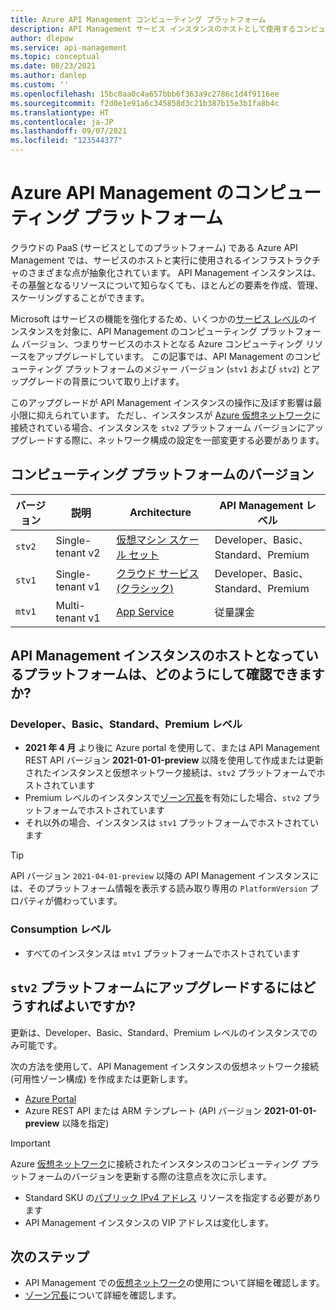 ```yaml
---
title: Azure API Management コンピューティング プラットフォーム
description: API Management サービス インスタンスのホストとして使用するコンピューティング プラットフォームについて説明します
author: dlepow
ms.service: api-management
ms.topic: conceptual
ms.date: 08/23/2021
ms.author: danlep
ms.custom: ''
ms.openlocfilehash: 15bc0aa0c4a657bbb6f363a9c2786c1d4f9116ee
ms.sourcegitcommit: f2d0e1e91a6c345858d3c21b387b15e3b1fa8b4c
ms.translationtype: HT
ms.contentlocale: ja-JP
ms.lasthandoff: 09/07/2021
ms.locfileid: "123544377"
---
```

# <a name="compute-platform-for-azure-api-management"></a>Azure API Management のコンピューティング プラットフォーム

クラウドの PaaS (サービスとしてのプラットフォーム) である Azure API Management では、サービスのホストと実行に使用されるインフラストラクチャのさまざまな点が抽象化されています。 API Management インスタンスは、その基盤となるリソースについて知らなくても、ほとんどの要素を作成、管理、スケーリングすることができます。

Microsoft はサービスの機能を強化するため、いくつかの[サービス レベル](api-management-features.md)のインスタンスを対象に、API Management のコンピューティング プラットフォーム バージョン、つまりサービスのホストとなる Azure コンピューティング リソースをアップグレードしています。 この記事では、API Management のコンピューティング プラットフォームのメジャー バージョン (`stv1` および `stv2`) とアップグレードの背景について取り上げます。

このアップグレードが API Management インスタンスの操作に及ぼす影響は最小限に抑えられています。 ただし、インスタンスが [Azure 仮想ネットワーク](virtual-network-concepts.md)に接続されている場合、インスタンスを `stv2` プラットフォーム バージョンにアップグレードする際に、ネットワーク構成の設定を一部変更する必要があります。

## <a name="compute-platform-versions"></a>コンピューティング プラットフォームのバージョン

| バージョン | 説明 | Architecture | API Management レベル |
| -------| ----------| ----------- | ------- |
| `stv2` | Single-tenant v2 | [仮想マシン スケール セット](../virtual-machine-scale-sets/overview.md) | Developer、Basic、Standard、Premium |
| `stv1` |  Single-tenant v1 | [クラウド サービス (クラシック)](../cloud-services/cloud-services-choose-me.md) | Developer、Basic、Standard、Premium |
| `mtv1` | Multi-tenant v1 |  [App Service](../app-service/overview.md) | 従量課金 |


## <a name="how-do-i-know-which-platform-hosts-my-api-management-instance"></a>API Management インスタンスのホストとなっているプラットフォームは、どのようにして確認できますか?

### <a name="developer-basic-standard-and-premium-tiers"></a>Developer、Basic、Standard、Premium レベル

* **2021 年 4 月** より後に Azure portal を使用して、または API Management REST API バージョン **2021-01-01-preview** 以降を使用して作成または更新されたインスタンスと仮想ネットワーク接続は、`stv2` プラットフォームでホストされています
* Premium レベルのインスタンスで[ゾーン冗長](zone-redundancy.md)を有効にした場合、`stv2` プラットフォームでホストされています
* それ以外の場合、インスタンスは `stv1` プラットフォームでホストされています

> [!TIP]
> API バージョン `2021-04-01-preview` 以降の API Management インスタンスには、そのプラットフォーム情報を表示する読み取り専用の `PlatformVersion` プロパティが備わっています。 

### <a name="consumption-tier"></a>Consumption レベル

* すべてのインスタンスは `mtv1` プラットフォームでホストされています

## <a name="how-do-i-upgrade-to-the-stv2-platform"></a>`stv2` プラットフォームにアップグレードするにはどうすればよいですか? 

更新は、Developer、Basic、Standard、Premium レベルのインスタンスでのみ可能です。 

次の方法を使用して、API Management インスタンスの仮想ネットワーク接続 (可用性ゾーン構成) を作成または更新します。

* [Azure Portal](https://portal.azure.com)
* Azure REST API または ARM テンプレート (API バージョン **2021-01-01-preview** 以降を指定)

> [!IMPORTANT]
> Azure [仮想ネットワーク](virtual-network-concepts.md)に接続されたインスタンスのコンピューティング プラットフォームのバージョンを更新する際の注意点を次に示します。
> * Standard SKU の[パブリック IPv4 アドレス](../virtual-network/public-ip-addresses.md#standard) リソースを指定する必要があります
> * API Management インスタンスの VIP アドレスは変化します。

## <a name="next-steps"></a>次のステップ

* API Management での[仮想ネットワーク](virtual-network-concepts.md)の使用について詳細を確認します。
* [ゾーン冗長](zone-redundancy.md)について詳細を確認します。